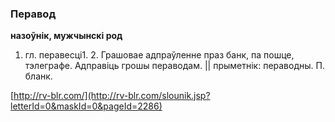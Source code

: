 ### Перавод
**назоўнік, мужчынскі род**

1.  гл. перавесці1. 2. Грашовае адпраўленне праз банк, па пошце, тэлеграфе. Адправіць грошы пераводам. || прыметнік: пераводны. П. бланк.

<a rel="author">[http://rv-blr.com/](http://rv-blr.com/slounik.jsp?letterId=0&maskId=0&pageId=2286)</a>
